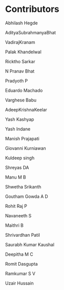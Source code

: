 # Contributors

Abhilash Hegde

AdityaSubrahmanyaBhat

VadirajKranam

Palak Khandelwal

Ricktho Sarkar

N Pranav Bhat

Pradyoth P

Eduardo Machado

Varghese Babu

AdeepKrishnaKeelar

Yash Kashyap

Yash Indane

Manish Prajapati

Giovanni Kurniawan

Kuldeep singh

Shreyas DA

Manu M B

Shwetha Srikanth

Goutham Gowda A D

Rohit Raj P

Navaneeth S

Maithri B

Shrivardhan Patil

Saurabh Kumar Kaushal  

Deepitha M C  

Romit Dasgupta    

Ramkumar S V  

Uzair Hussain  
